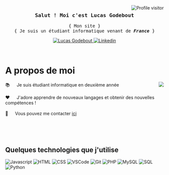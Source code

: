 <!-- Badge nombre de visiteurs sur la page-->
<a href="https://komarev.com/ghpvc/?username=kevinniel">
  <img align="right" src="https://komarev.com/ghpvc/?username=lucasgodebout&label=Visitors&color=0e75b6&style=flat" alt="Profile visitor" />
</a>

<!-- Présentation -->
<h3 align="center">
  <samp>Salut ! Moi c'est 
    <b>Lucas Godebout</b>
  </samp>  
</h3>

<p align="center">
  <samp>
    <a hreg=""> { Mon site } </a>
    <br>
    { Je suis un étudiant informatique venant de <b><i>France</i></b> }
    <br>
  </samp>
</p>

<p align="center">
  <a href="" target="blank">
    <img src="https://img.shields.io/badge/Porfolio-FDF3FE?style=for-the-badge" alt="Lucas Godebout">
  </a>
  <a href="" target="_blank">
    <img src="https://img.shields.io/badge/LinkedIn-0e76a8?style=for-the-badge" alt="Linkedin">
  </a>
</p>
</br>

<!-- A propos de moi-->
# A propos de moi

<p>
  <img align="right" src="/assets/lucasgodebout.jpeg" alt"Lucas Godebout">
  📚 &emsp; Je suis étudiant informatique en deuxième année<br/><br/>
 ❤️ &emsp; J'adore apprendre de nouveaux langages et obtenir des nouvelles compétences !<br/><br/>
 💬 &emsp; Vous pouvez me contacter <a href="https://linkedin.com/in/kevinniel">ici</a>

</p>
  
<br/>
<br/>
<br/>

## Quelques technologies que j'utilise

![Javascript](https://img.shields.io/badge/Javascript-F0DB4F?style=for-the-badge&labelColor=black&logo=javascript&logoColor=F0DB4F)
![HTML](https://img.shields.io/badge/HTML5-E34F26?style=for-the-badge&logo=html5&logoColor=white)
![CSS](https://img.shields.io/badge/CSS3-1572B6?style=for-the-badge&logo=css3&logoColor=white)
![VSCode](https://img.shields.io/badge/Visual_Studio-0078d7?style=for-the-badge&logo=visual%20studio&logoColor=white)
![Git](https://img.shields.io/badge/Git-F05032?style=for-the-badge&logo=git&logoColor=white)
![PHP](https://img.shields.io/badge/PHP-777BB4?style=for-the-badge&logo=php&logoColor=white)
![MySQL](https://img.shields.io/badge/MySQL-4479A1?style=for-the-badge&logo=mysql&logoColor=white)
![SQL](https://img.shields.io/badge/SQL-F80000?style=for-the-badge&logo=sql&logoColor=white)
![Python](https://img.shields.io/badge/Python-3776AB?style=for-the-badge&logo=python&logoColor=white)


<br/>
